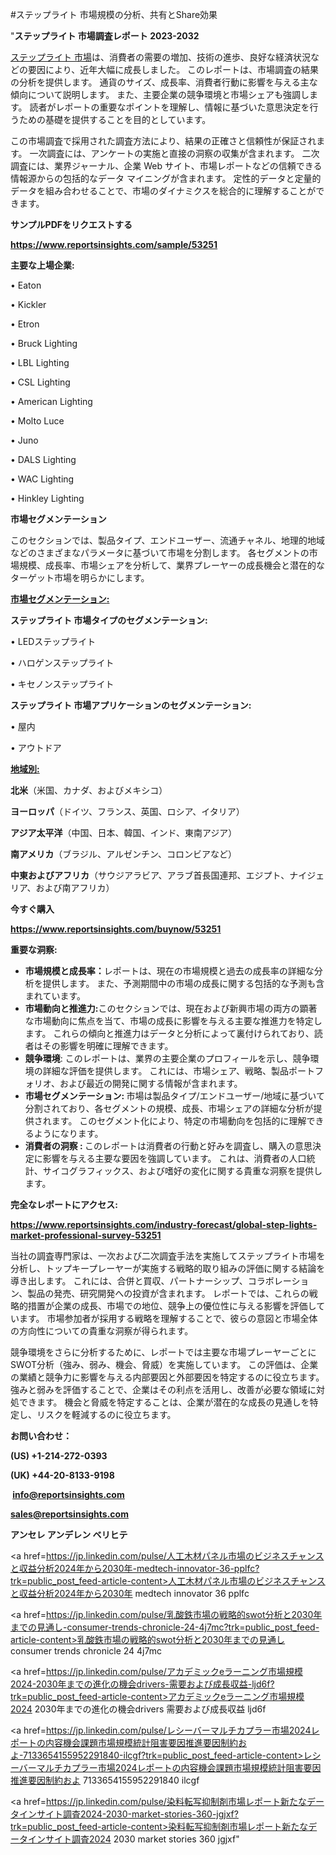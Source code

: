#ステップライト 市場規模の分析、共有とShare効果

"<strong>ステップライト 市場調査レポート 2023-2032</strong>

<a href=https://www.reportsinsights.com/sample/53251>ステップライト 市場</a>は、消費者の需要の増加、技術の進歩、良好な経済状況などの要因により、近年大幅に成長しました。 このレポートは、市場調査の結果の分析を提供します。 通貨のサイズ、成長率、消費者行動に影響を与える主な傾向について説明します。 また、主要企業の競争環境と市場シェアも強調します。 読者がレポートの重要なポイントを理解し、情報に基づいた意思決定を行うための基礎を提供することを目的としています。

この市場調査で採用された調査方法により、結果の正確さと信頼性が保証されます。 一次調査には、アンケートの実施と直接の洞察の収集が含まれます。 二次調査には、業界ジャーナル、企業 Web サイト、市場レポートなどの信頼できる情報源からの包括的なデータ マイニングが含まれます。 定性的データと定量的データを組み合わせることで、市場のダイナミクスを総合的に理解することができます。

<strong><b>サンプルPDFをリクエストする</b></strong>

<a href=https://www.reportsinsights.com/sample/53251><strong><u>https://www.reportsinsights.com/sample/53251</u></strong></a>

<strong>主要な上場企業:</strong>

• Eaton

• Kickler

• Etron

• Bruck Lighting

• LBL Lighting

• CSL Lighting

• American Lighting

• Molto Luce

• Juno

• DALS Lighting

• WAC Lighting

• Hinkley Lighting

<strong>市場セグメンテーション</strong>

このセクションでは、製品タイプ、エンドユーザー、流通チャネル、地理的地域などのさまざまなパラメータに基づいて市場を分割します。 各セグメントの市場規模、成長率、市場シェアを分析して、業界プレーヤーの成長機会と潜在的なターゲット市場を明らかにします。

<strong><u>市場セグメンテーション</u></strong><strong><u>:</u></strong>

<strong>ステップライト 市場タイプのセグメンテーション:</strong>

• LEDステップライト

• ハロゲンステップライト

• キセノンステップライト

<strong>ステップライト 市場アプリケーションのセグメンテーション:</strong>

• 屋内

• アウトドア

<strong><u>地域別</u></strong><strong><u>:</u></strong>

<strong>北米</strong>（米国、カナダ、およびメキシコ）

<strong>ヨーロッパ</strong>（ドイツ、フランス、英国、ロシア、イタリア）

<strong>アジア太平洋</strong>（中国、日本、韓国、インド、東南アジア）

<strong>南アメリカ</strong>（ブラジル、アルゼンチン、コロンビアなど）

<strong>中東およびアフリカ</strong>（サウジアラビア、アラブ首長国連邦、エジプト、ナイジェリア、および南アフリカ）

<strong>今すぐ購入</strong>

<a href=https://www.reportsinsights.com/buynow/53251><strong><u>https://www.reportsinsights.com/buynow/53251</u></strong></a>

<strong>重要な洞察:</strong>
<ul>
  <li><strong>市場規模と成長率：</strong>レポートは、現在の市場規模と過去の成長率の詳細な分析を提供します。 また、予測期間中の市場の成長に関する包括的な予測も含まれています。</li>
  <li><strong>市場動向と推進力:</strong>このセクションでは、現在および新興市場の両方の顕著な市場動向に焦点を当て、市場の成長に影響を与える主要な推進力を特定します。 これらの傾向と推進力はデータと分析によって裏付けられており、読者はその影響を明確に理解できます。</li>
  <li><strong>競争環境</strong>: このレポートは、業界の主要企業のプロフィールを示し、競争環境の詳細な評価を提供します。 これには、市場シェア、戦略、製品ポートフォリオ、および最近の開発に関する情報が含まれます。</li>
  <li><strong>市場セグメンテーション: </strong>市場は製品タイプ/エンドユーザー/地域に基づいて分割されており、各セグメントの規模、成長、市場シェアの詳細な分析が提供されます。 このセグメント化により、特定の市場動向を包括的に理解できるようになります。</li>
  <li><strong>消費者の洞察 : </strong>このレポートは消費者の行動と好みを調査し、購入の意思決定に影響を与える主要な要因を強調しています。 これは、消費者の人口統計、サイコグラフィックス、および嗜好の変化に関する貴重な洞察を提供します。</li>
</ul>
<strong>完全なレポートにアクセス:</strong>

<a href=https://www.reportsinsights.com/industry-forecast/global-step-lights-market-professional-survey-53251><strong><u><b>https://www.reportsinsights.com/industry-forecast/global-step-lights-market-professional-survey-53251</b></u></strong></a>

当社の調査専門家は、一次および二次調査手法を実施してステップライト市場を分析し、トップキープレーヤーが実施する戦略的取り組みの評価に関する結論を導き出します。 これには、合併と買収、パートナーシップ、コラボレーション、製品の発売、研究開発への投資が含まれます。 レポートでは、これらの戦略的措置が企業の成長、市場での地位、競争上の優位性に与える影響を評価しています。 市場参加者が採用する戦略を理解することで、彼らの意図と市場全体の方向性についての貴重な洞察が得られます。

競争環境をさらに分析するために、レポートでは主要な市場プレーヤーごとにSWOT分析（強み、弱み、機会、脅威）を実施しています。 この評価は、企業の業績と競争力に影響を与える内部要因と外部要因を特定するのに役立ちます。 強みと弱みを評価することで、企業はその利点を活用し、改善が必要な領域に対処できます。 機会と脅威を特定することは、企業が潜在的な成長の見通しを特定し、リスクを軽減するのに役立ちます。

<strong>お問い合わせ：</strong>

<strong>(US) +1-214-272-0393</strong>

<strong>(UK) +44-20-8133-9198</strong>

<strong> </strong><a href=info@reportsinsights.com><strong><u>info@reportsinsights.com</u></strong></a>

<a href=sales@reportsinsights.com><strong><u>sales@reportsinsights.com</u></strong></a>

<strong>アンセレ アンデレン ベリヒテ</strong>

<a href=https://jp.linkedin.com/pulse/人工木材パネル市場のビジネスチャンスと収益分析2024年から2030年-medtech-innovator-36-pplfc?trk=public_post_feed-article-content>人工木材パネル市場のビジネスチャンスと収益分析2024年から2030年 medtech innovator 36 pplfc</a>

<a href=https://jp.linkedin.com/pulse/乳酸鉄市場の戦略的swot分析と2030年までの見通し-consumer-trends-chronicle-24-4j7mc?trk=public_post_feed-article-content>乳酸鉄市場の戦略的swot分析と2030年までの見通し consumer trends chronicle 24 4j7mc</a>

<a href=https://jp.linkedin.com/pulse/アカデミックeラーニング市場規模2024-2030年までの進化の機会drivers-需要および成長収益-ljd6f?trk=public_post_feed-article-content>アカデミックeラーニング市場規模2024 2030年までの進化の機会drivers 需要および成長収益 ljd6f</a>

<a href=https://jp.linkedin.com/pulse/レシーバーマルチカプラー市場2024レポートの内容機会課題市場規模統計阻害要因推進要因制約およ-7133654155952291840-ilcgf?trk=public_post_feed-article-content>レシーバーマルチカプラー市場2024レポートの内容機会課題市場規模統計阻害要因推進要因制約およ 7133654155952291840 ilcgf</a>

<a href=https://jp.linkedin.com/pulse/染料転写抑制剤市場レポート新たなデータインサイト調査2024-2030-market-stories-360-jgjxf?trk=public_post_feed-article-content>染料転写抑制剤市場レポート新たなデータインサイト調査2024 2030 market stories 360 jgjxf</a>"
